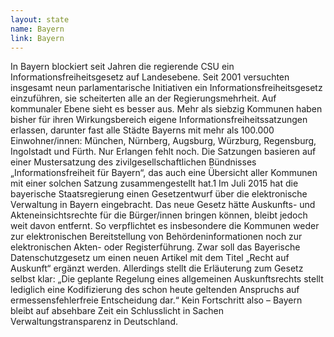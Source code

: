 ```yaml
---
layout: state
name: Bayern
link: Bayern
---
```

In Bayern blockiert seit Jahren die regierende CSU ein Informationsfreiheitsgesetz
auf Landesebene. Seit 2001 versuchten
insgesamt neun parlamentarische Initiativen ein Informationsfreiheitsgesetz
einzuführen, sie scheiterten alle an der Regierungsmehrheit.
Auf kommunaler Ebene sieht es besser aus. Mehr als siebzig
Kommunen haben bisher für ihren Wirkungsbereich eigene Informationsfreiheitssatzungen
erlassen, darunter fast alle Städte
Bayerns mit mehr als 100.000 Einwohner/innen: München,
Nürnberg, Augsburg, Würzburg, Regensburg, Ingolstadt und
Fürth. Nur Erlangen fehlt noch. Die Satzungen basieren auf einer
Mustersatzung des zivilgesellschaftlichen Bündnisses „Informationsfreiheit
für Bayern“, das auch eine Übersicht aller
Kommunen mit einer solchen Satzung zusammengestellt hat.1
Im Juli 2015 hat die bayerische Staatsregierung einen Gesetzentwurf
über die elektronische Verwaltung in Bayern eingebracht.
Das neue Gesetz hätte Auskunfts- und Akteneinsichtsrechte
für die Bürger/innen bringen können, bleibt jedoch weit
davon entfernt. So verpflichtet es insbesondere die Kommunen
weder zur elektronischen Bereitstellung von Behördeninformationen
noch zur elektronischen Akten- oder Registerführung.
Zwar soll das Bayerische Datenschutzgesetz um einen
neuen Artikel mit dem Titel „Recht auf Auskunft“ ergänzt
werden. Allerdings stellt die Erläuterung zum Gesetz selbst
klar: „Die geplante Regelung eines allgemeinen Auskunftsrechts
stellt lediglich eine Kodifizierung des schon heute geltenden
Anspruchs auf ermessensfehlerfreie Entscheidung dar.“
Kein Fortschritt also – Bayern bleibt auf absehbare Zeit ein
Schlusslicht in Sachen Verwaltungstransparenz in Deutschland.
